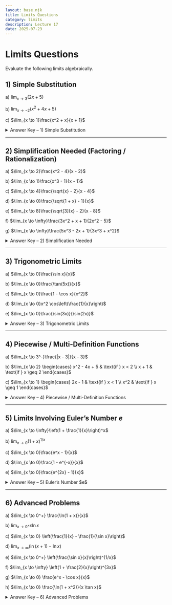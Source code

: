 ```yaml
---
layout: base.njk
title: Limits Questions
category: limits
description: Lecture 17
date: 2025-07-23
---
```


# Limits Questions

Evaluate the following limits algebraically.

## 1) Simple Substitution

a) $\lim_{x \to 3}(2x + 5)$

b) $\lim_{x \to -2}(x^2 + 4x + 5)$

c) $\lim_{x \to 1}\frac{x^2 + x}{x + 1}$

<details>
<summary>Answer Key – 1) Simple Substitution</summary>

a) 11  
b) 1  
c) 1  

</details>

---

## 2) Simplification Needed (Factoring / Rationalization)

a) $\lim_{x \to 2}\frac{x^2 - 4}{x - 2}$

b) $\lim_{x \to 1}\frac{x^3 - 1}{x - 1}$

c) $\lim_{x \to 4}\frac{\sqrt{x} - 2}{x - 4}$

d) $\lim_{x \to 0}\frac{\sqrt{1 + x} - 1}{x}$

e) $\lim_{x \to 8}\frac{\sqrt[3]{x} - 2}{x - 8}$

f) $\lim_{x \to \infty}\frac{3x^2 + x + 1}{2x^2 - 5}$

g) $\lim_{x \to \infty}\frac{5x^3 - 2x + 1}{3x^3 + x^2}$

<details>
<summary>Answer Key – 2) Simplification Needed</summary>

a) 4  
b) 3  
c) $\frac{1}{4}$  
d) $\frac{1}{2}$  
e) $\frac{1}{12}$  
f) $\frac{3}{2}$  
g) $\frac{5}{3}$  

</details>

---

## 3) Trigonometric Limits

a) $\lim_{x \to 0}\frac{\sin x}{x}$

b) $\lim_{x \to 0}\frac{\tan(5x)}{x}$

c) $\lim_{x \to 0}\frac{1 - \cos x}{x^2}$

d) $\lim_{x \to 0}x^2 \cos\left(\frac{1}{x}\right)$

e) $\lim_{x \to 0}\frac{\sin(3x)}{\sin(2x)}$


<details>
<summary>Answer Key – 3) Trigonometric Limits</summary>

a) 1  
b) 5  
c) $\frac{1}{2}$  
d) 0  
e) $\frac{3}{2}$  

</details>

---

## 4) Piecewise / Multi-Definition Functions

a) $\lim_{x \to 3^-}\frac{|x - 3|}{x - 3}$

b) $\lim_{x \to 2}
\begin{cases}
x^2 - 4x + 5 & \text{if } x < 2 \\
x + 1 & \text{if } x \geq 2
\end{cases}$

c) $\lim_{x \to 1}
\begin{cases}
2x - 1 & \text{if } x < 1 \\
x^2 & \text{if } x \geq 1
\end{cases}$

<details>
<summary>Answer Key – 4) Piecewise / Multi-Definition Functions</summary>

a) $-1$  
b) DNE  
c) Does not exist (left limit is 1, right is 1) → But both are 1, so **limit exists and is 1**  

</details>

---

## 5) Limits Involving Euler’s Number $e$

a) $\lim_{x \to \infty}\left(1 + \frac{1}{x}\right)^x$

b) $\lim_{x \to 0}\left(1 + x\right)^{1/x}$

c) $\lim_{x \to 0}\frac{e^x - 1}{x}$

d) $\lim_{x \to 0}\frac{1 - e^{-x}}{x}$

e) $\lim_{x \to 0}\frac{e^{2x} - 1}{x}$

<details>
<summary>Answer Key – 5) Euler’s Number $e$</summary>

a) $e$  
b) $e$  
c) 1  
d) 1  
e) 2  

</details>

---
## 6) Advanced Problems 

a) $\lim_{x \to 0^+} \frac{\ln(1 + x)}{x}$

b) $\lim_{x \to 0^+} x \ln x$

c) $\lim_{x \to 0} \left(\frac{1}{x} - \frac{1}{\sin x}\right)$

d) $\lim_{x \to \infty} \left(\ln(x + 1) - \ln x\right)$

e) $\lim_{x \to 0^+} \left(\frac{\sin x}{x}\right)^{1/x}$

f) $\lim_{x \to \infty} \left(1 + \frac{2}{x}\right)^{3x}$

g) $\lim_{x \to 0} \frac{e^x - \cos x}{x}$

h) $\lim_{x \to 0} \frac{\ln(1 + x^2)}{x \tan x}$

<details>
<summary>Answer Key – 6) Advanced Problems</summary>

a) 1  
b) 0  
c) 0  
d) 0  
e) 1  
f) $e^6$  
g) 1  
h) 1  

</details>
